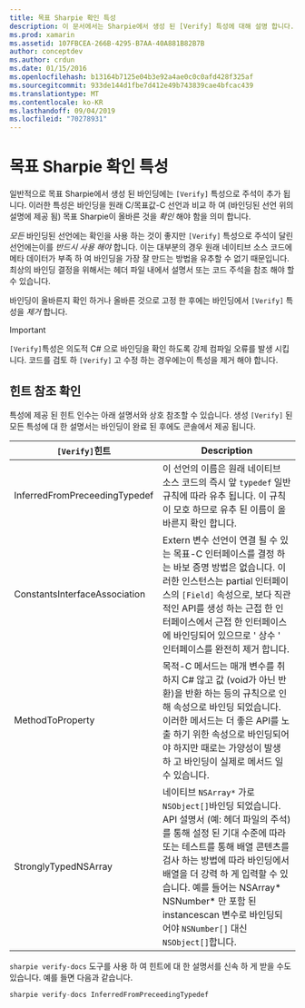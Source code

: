 ```yaml
---
title: 목표 Sharpie 확인 특성
description: 이 문서에서는 Sharpie에서 생성 된 [Verify] 특성에 대해 설명 합니다. [Verify] 특성은 목표 Sharpie의 출력을 수동으로 확인 해야 하는 개발자에 게 표시 됩니다.
ms.prod: xamarin
ms.assetid: 107FBCEA-266B-4295-B7AA-40A881B82B7B
author: conceptdev
ms.author: crdun
ms.date: 01/15/2016
ms.openlocfilehash: b13164b7125e04b3e92a4ae0c0c0afd428f325af
ms.sourcegitcommit: 933de144d1fbe7d412e49b743839cae4bfcac439
ms.translationtype: MT
ms.contentlocale: ko-KR
ms.lasthandoff: 09/04/2019
ms.locfileid: "70278931"
---
```

# <a name="objective-sharpie-verify-attributes"></a>목표 Sharpie 확인 특성

일반적으로 목표 Sharpie에서 생성 된 바인딩에는 `[Verify]` 특성으로 주석이 추가 됩니다. 이러한 특성은 바인딩을 원래 C/목표값-C 선언과 비교 하 여 (바인딩된 선언 위의 설명에 제공 됨) 목표 Sharpie이 올바른 것을 _확인_ 해야 함을 의미 합니다.

_모든_ 바인딩된 선언에는 확인을 사용 하는 것이 좋지만 `[Verify]` 특성으로 주석이 달린 선언에는이를 _반드시 사용 해야_ 합니다. 이는 대부분의 경우 원래 네이티브 소스 코드에 메타 데이터가 부족 하 여 바인딩을 가장 잘 만드는 방법을 유추할 수 없기 때문입니다. 최상의 바인딩 결정을 위해서는 헤더 파일 내에서 설명서 또는 코드 주석을 참조 해야 할 수 있습니다.

바인딩이 올바른지 확인 하거나 올바른 것으로 고정 한 후에는 바인딩에서 `[Verify]` 특성을 _제거_ 합니다.

> [!IMPORTANT]
> `[Verify]`특성은 의도적 C# 으로 바인딩을 확인 하도록 강제 컴파일 오류를 발생 시킵니다. 코드를 검토 하 `[Verify]` 고 수정 하는 경우에는이 특성을 제거 해야 합니다.

## <a name="verify-hints-reference"></a>힌트 참조 확인

특성에 제공 된 힌트 인수는 아래 설명서와 상호 참조할 수 있습니다. 생성 `[Verify]` 된 모든 특성에 대 한 설명서는 바인딩이 완료 된 후에도 콘솔에서 제공 됩니다.

|`[Verify]`힌트|Description|
|---|---|
|InferredFromPreceedingTypedef|이 선언의 이름은 원래 네이티브 소스 코드의 즉시 앞 `typedef` 일반 규칙에 따라 유추 됩니다. 이 규칙이 모호 하므로 유추 된 이름이 올바른지 확인 합니다.|
|ConstantsInterfaceAssociation|Extern 변수 선언이 연결 될 수 있는 목표-C 인터페이스를 결정 하는 바보 증명 방법은 없습니다. 이러한 인스턴스는 partial 인터페이스의 `[Field]` 속성으로, 보다 직관적인 API를 생성 하는 근접 한 인터페이스에서 근접 한 인터페이스에 바인딩되어 있으므로 ' 상수 ' 인터페이스를 완전히 제거 합니다.|
|MethodToProperty|목적-C 메서드는 매개 변수를 취하지 C# 않고 값 (void가 아닌 반환)을 반환 하는 등의 규칙으로 인해 속성으로 바인딩 되었습니다. 이러한 메서드는 더 좋은 API를 노출 하기 위한 속성으로 바인딩되어야 하지만 때로는 가양성이 발생 하 고 바인딩이 실제로 메서드 일 수 있습니다.|
|StronglyTypedNSArray|네이티브 `NSArray*` 가로 `NSObject[]`바인딩 되었습니다. API 설명서 (예: 헤더 파일의 주석)를 통해 설정 된 기대 수준에 따라 또는 테스트를 통해 배열 콘텐츠를 검사 하는 방법에 따라 바인딩에서 배열을 더 강력 하 게 입력할 수 있습니다. 예를 들어는 NSArray* NSNumber* 만 포함 된 instancescan 변수로 바인딩되어야 `NSNumber[]` 대신 `NSObject[]`합니다.|

`sharpie verify-docs` 도구를 사용 하 여 힌트에 대 한 설명서를 신속 하 게 받을 수도 있습니다. 예를 들면 다음과 같습니다.

```csharp
sharpie verify-docs InferredFromPreceedingTypedef
```

